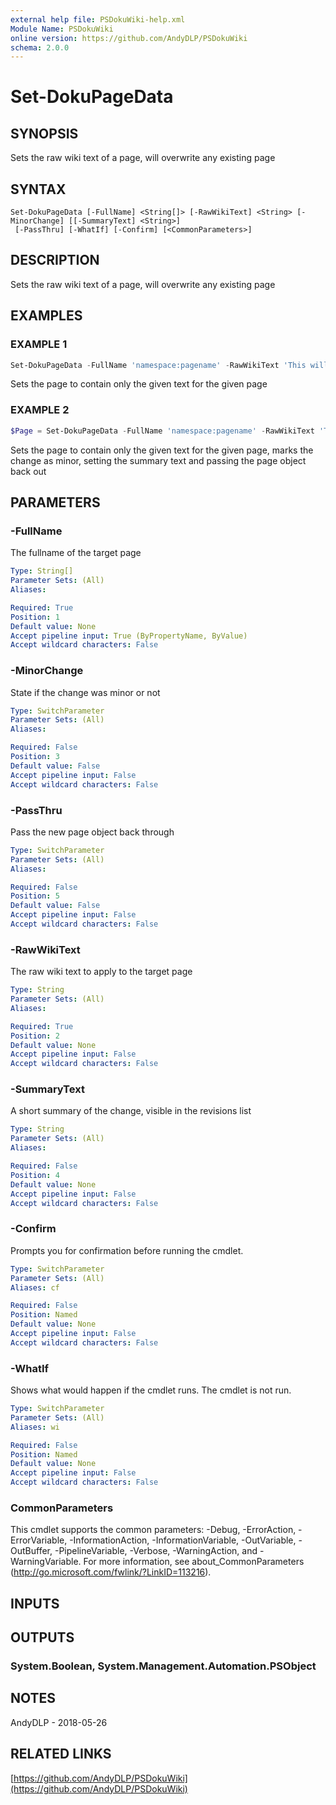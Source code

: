 ```yaml
---
external help file: PSDokuWiki-help.xml
Module Name: PSDokuWiki
online version: https://github.com/AndyDLP/PSDokuWiki
schema: 2.0.0
---
```


# Set-DokuPageData

## SYNOPSIS
Sets the raw wiki text of a page, will overwrite any existing page

## SYNTAX

```
Set-DokuPageData [-FullName] <String[]> [-RawWikiText] <String> [-MinorChange] [[-SummaryText] <String>]
 [-PassThru] [-WhatIf] [-Confirm] [<CommonParameters>]
```

## DESCRIPTION
Sets the raw wiki text of a page, will overwrite any existing page

## EXAMPLES

### EXAMPLE 1
```powershell
Set-DokuPageData -FullName 'namespace:pagename' -RawWikiText 'This will be the only text on the page'
```

Sets the page to contain only the given text for the given page

### EXAMPLE 2
```powershell
$Page = Set-DokuPageData -FullName 'namespace:pagename' -RawWikiText 'This will be the only text on the page' -MinorChange -SummaryText 'Overwritten page' -PassThru
```

Sets the page to contain only the given text for the given page, marks the change as minor, setting the summary text and passing the page object back out

## PARAMETERS

### -FullName
The fullname of the target page

```yaml
Type: String[]
Parameter Sets: (All)
Aliases:

Required: True
Position: 1
Default value: None
Accept pipeline input: True (ByPropertyName, ByValue)
Accept wildcard characters: False
```

### -MinorChange
State if the change was minor or not

```yaml
Type: SwitchParameter
Parameter Sets: (All)
Aliases:

Required: False
Position: 3
Default value: False
Accept pipeline input: False
Accept wildcard characters: False
```

### -PassThru
Pass the new page object back through

```yaml
Type: SwitchParameter
Parameter Sets: (All)
Aliases:

Required: False
Position: 5
Default value: False
Accept pipeline input: False
Accept wildcard characters: False
```

### -RawWikiText
The raw wiki text to apply to the target page

```yaml
Type: String
Parameter Sets: (All)
Aliases:

Required: True
Position: 2
Default value: None
Accept pipeline input: False
Accept wildcard characters: False
```

### -SummaryText
A short summary of the change, visible in the revisions list

```yaml
Type: String
Parameter Sets: (All)
Aliases:

Required: False
Position: 4
Default value: None
Accept pipeline input: False
Accept wildcard characters: False
```

### -Confirm
Prompts you for confirmation before running the cmdlet.

```yaml
Type: SwitchParameter
Parameter Sets: (All)
Aliases: cf

Required: False
Position: Named
Default value: None
Accept pipeline input: False
Accept wildcard characters: False
```

### -WhatIf
Shows what would happen if the cmdlet runs.
The cmdlet is not run.

```yaml
Type: SwitchParameter
Parameter Sets: (All)
Aliases: wi

Required: False
Position: Named
Default value: None
Accept pipeline input: False
Accept wildcard characters: False
```

### CommonParameters
This cmdlet supports the common parameters: -Debug, -ErrorAction, -ErrorVariable, -InformationAction, -InformationVariable, -OutVariable, -OutBuffer, -PipelineVariable, -Verbose, -WarningAction, and -WarningVariable. For more information, see about_CommonParameters (http://go.microsoft.com/fwlink/?LinkID=113216).

## INPUTS

## OUTPUTS

### System.Boolean, System.Management.Automation.PSObject
## NOTES
AndyDLP - 2018-05-26

## RELATED LINKS

[https://github.com/AndyDLP/PSDokuWiki](https://github.com/AndyDLP/PSDokuWiki)

